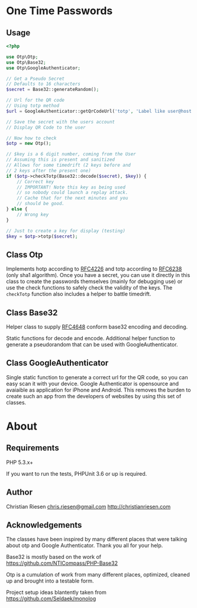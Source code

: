 One Time Passwords
==================

Usage
-----

```php
<?php

use Otp\Otp;
use Otp\Base32;
use Otp\GoogleAuthenticator;

// Get a Pseudo Secret
// Defaults to 16 characters
$secret = Base32::generateRandom();

// Url for the QR code
// Using totp method
$url = GoogleAuthenticator::getQrCodeUrl('totp', 'Label like user@host.com', $secret);

// Save the secret with the users account
// Display QR Code to the user

// Now how to check
$otp = new Otp();

// $key is a 6 digit number, coming from the User
// Assuming this is present and sanitized
// Allows for some timedrift (2 keys before and
// 2 keys after the present one)
if ($otp->checkTotp(Base32::decode($secret), $key)) {
    // Correct key
    // IMPORTANT! Note this key as being used
    // so nobody could launch a replay attack.
    // Cache that for the next minutes and you
    // should be good.
} else {
    // Wrong key
}

// Just to create a key for display (testing)
$key = $otp->totp($secret);

```

Class Otp
---------

Implements hotp according to [RFC4226](https://tools.ietf.org/html/rfc4226) and totp according to [RFC6238](https://tools.ietf.org/html/rfc6238) (only sha1 algorithm). Once you have a secret, you can use it directly in this class to create the passwords themselves (mainly for debugging use) or use the check functions to safely check the validity of the keys. The `checkTotp` function also includes a helper to battle timedrift.

Class Base32
------------

Helper class to supply [RFC4648](http://www.ietf.org/rfc/rfc4648.txt) conform base32 encoding and decoding.

Static functions for decode and encode. Additional helper function to generate a pseudorandom that can be used with GoogleAuthenticator.


Class GoogleAuthenticator
-------------------------

Single static function to generate a correct url for the QR code, so you can easy scan it with your device. Google Authenticator is opensource and avaiaible as application for iPhone and Android. This removes the burden to create such an app from the developers of websites by using this set of classes.

About
=====

Requirements
------------

PHP 5.3.x+

If you want to run the tests, PHPUnit 3.6 or up is required.

Author
------

Christian Riesen <chris.riesen@gmail.com> http://christianriesen.com

Acknowledgements
----------------

The classes have been inspired by many different places that were talking about otp and Google Authenticator. Thank you all for your help.

Base32 is mostly based on the work of https://github.com/NTICompass/PHP-Base32

Otp is a cumulation of work from many different places, optimized, cleaned up and brought into a testable form.

Project setup ideas blantently taken from https://github.com/Seldaek/monolog